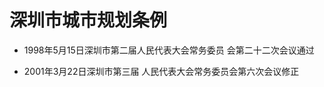 # 深圳市城市规划条例

- 1998年5月15日深圳市第二届人民代表大会常务委员
会第二十二次会议通过

- 2001年3月22日深圳市第三届
人民代表大会常务委员会第六次会议修正

<!-- INFO END -->